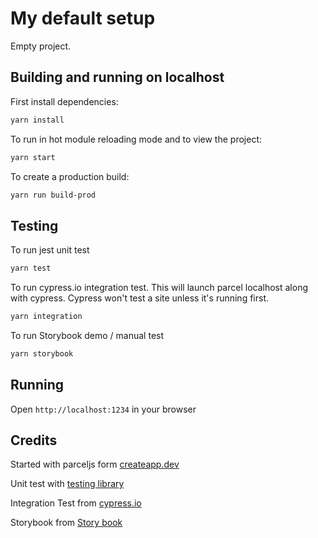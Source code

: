 # My default setup

Empty project.

## Building and running on localhost

First install dependencies:

```sh
yarn install
```

To run in hot module reloading mode and to view the project:

```sh
yarn start
```

To create a production build:

```sh
yarn run build-prod
```

## Testing

To run jest unit test

```sh
yarn test
```

To run cypress.io integration test.
This will launch parcel localhost along with cypress. Cypress won't test a site unless it's running first.

```sh
yarn integration
```

To run Storybook demo / manual test

```sh
yarn storybook
```

## Running

Open `http://localhost:1234` in your browser

## Credits

Started with parceljs form [createapp.dev](https://createapp.dev/)

Unit test with [testing library](https://testing-library.com/)

Integration Test from [cypress.io](https://www.cypress.io/)

Storybook from [Story book](https://storybook.js.org/)
